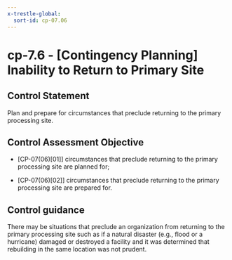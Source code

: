 ```yaml
---
x-trestle-global:
  sort-id: cp-07.06
---
```


# cp-7.6 - \[Contingency Planning\] Inability to Return to Primary Site

## Control Statement

Plan and prepare for circumstances that preclude returning to the primary processing site.

## Control Assessment Objective

- \[CP-07(06)[01]\] circumstances that preclude returning to the primary processing site are planned for;

- \[CP-07(06)[02]\] circumstances that preclude returning to the primary processing site are prepared for.

## Control guidance

There may be situations that preclude an organization from returning to the primary processing site such as if a natural disaster (e.g., flood or a hurricane) damaged or destroyed a facility and it was determined that rebuilding in the same location was not prudent.
